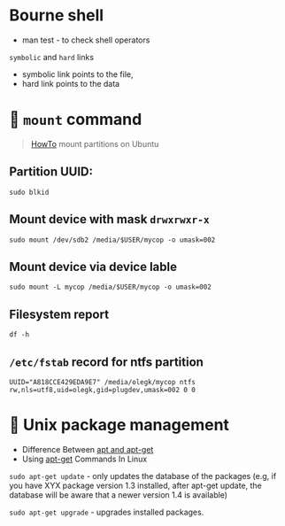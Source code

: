 # Bourne shell

- man test - to check shell operators

`symbolic` and `hard` links

- symbolic link points to the file,
- hard link points to the data

# :penguin: `mount` command

> [HowTo](https://help.ubuntu.ru/wiki/%D0%BC%D0%BE%D0%BD%D1%82%D0%B8%D1%80%D0%BE%D0%B2%D0%B0%D0%BD%D0%B8%D0%B5_%D1%80%D0%B0%D0%B7%D0%B4%D0%B5%D0%BB%D0%BE%D0%B2) mount partitions on Ubuntu

## Partition UUID:
`sudo blkid`

## Mount device with mask `drwxrwxr-x`
`sudo mount /dev/sdb2 /media/$USER/mycop -o umask=002`

## Mount device via device lable
`sudo mount -L mycop /media/$USER/mycop -o umask=002`

## Filesystem report
`df -h`

## `/etc/fstab` record for ntfs partition

`UUID="A818CCE429EDA9E7" /media/olegk/mycop ntfs rw,nls=utf8,uid=olegk,gid=plugdev,umask=002 0 0`

# :penguin: Unix package management

- Difference Between [apt and apt-get](https://itsfoss.com/apt-vs-apt-get-difference/)
- Using [apt-get](https://itsfoss.com/apt-get-linux-guide/) Commands In Linux

`sudo apt-get update` - only updates the database of the packages (e.g, if you have XYX package version 1.3 installed, after apt-get update, the database will be aware that a newer version 1.4 is available)

`sudo apt-get upgrade` - upgrades installed packages.
